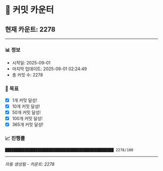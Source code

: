# 🔢 커밋 카운터

## 현재 카운트: 2278

---

### 📊 정보
- 시작일: 2025-09-01
- 마지막 업데이트: 2025-09-01 02:24:49
- 총 커밋 수: 2278

### 🎯 목표
- [x] 1개 커밋 달성!
- [x] 10개 커밋 달성!
- [x] 50개 커밋 달성!
- [x] 100개 커밋 달성!
- [x] 365개 커밋 달성!

### 📈 진행률
```
██████████████████████████████████████████████████ 2278/100
```

---
*자동 생성됨 - 카운트: 2278*
